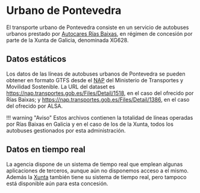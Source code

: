 # Urbano de Pontevedra

El transporte urbano de Pontevedra consiste en un servicio de autobuses urbanos prestado por [Autocares Rías Baixas](https://www.autocaresriasbaixas.com/descargas.aspx?grupo=113), en régimen de concesión por parte de la Xunta de Galicia, denominada XG628.

## Datos estáticos

Los datos de las líneas de autobuses urbanos de Pontevedra se pueden obtener en formato GTFS desde el [NAP](../other/nap.md) del Ministerio de Transportes y Movilidad Sostenible. La URL del dataset es <https://nap.transportes.gob.es/Files/Detail/1518>, en el caso del ofrecido por Rías Baixas; y  <https://nap.transportes.gob.es/Files/Detail/1386>, en el caso del ofrecido por ALSA.

!!! warning "Aviso"
    Estos archivos contienen la totalidad de líneas operadas por Rías Baixas en Galicia y en el caso de los de la Xunta, todos los autobuses gestionados por esta administración.


## Datos en tiempo real

La agencia dispone de un sistema de tiempo real que emplean algunas aplicaciones de terceros, aunque aún no disponemos acceso a el mismo. Además la [Xunta](../autonomic/index.md) también tiene su sistema de tiempo real, pero tampoco está disponible aún para esta concesión.